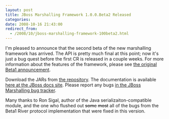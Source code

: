 ```yaml
---
layout: post
title: JBoss Marshalling Framework 1.0.0.Beta2 Released
categories: 
date: 2008-10-16 21:43:00
redirect_from:
  - /2008/10/jboss-marshalling-framework-100beta2.html
---
```

 I'm pleased to announce that the second beta of the new marshalling framework has arrived. The API is pretty much final at this point; now it's just a bug quest before the first CR is released in a couple weeks. For more information about the features of the framework, please see <a href="http://dmlloyd.blogspot.com/2008/10/jboss-marshalling-framework-100beta1.html">the original Beta1 announcement</a>.

Download the JARs from <a href="http://repository.jboss.org/jboss/marshalling/1.0.0.Beta2/">the repository</a>. The documentation is available <a href="http://docs.jboss.org/river/1.0.0.Beta2/api">here at the JBoss docs site</a>. Please report any bugs <a href="https://jira.jboss.org/jira/browse/JBMAR">in the JBoss Marshalling bug tracker</a>.

Many thanks to Ron Sigal, author of the Java serializaiton\-compatible module, and the one who flushed out <strike>some</strike> <strike>most</strike> all of the bugs from the Beta1 River protocol implementation that were fixed in this version.